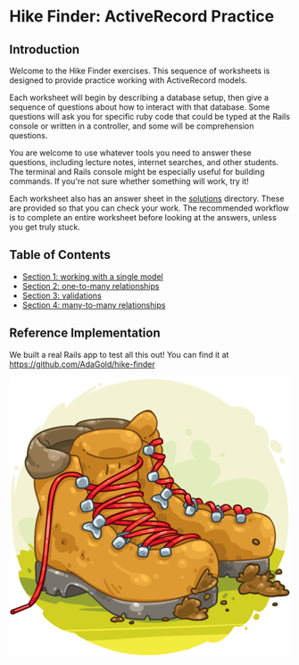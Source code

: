 # Hike Finder: ActiveRecord Practice

## Introduction

Welcome to the Hike Finder exercises. This sequence of worksheets is designed to provide practice working with ActiveRecord models.

Each worksheet will begin by describing a database setup, then give a sequence of questions about how to interact with that database. Some questions will ask you for specific ruby code that could be typed at the Rails console or written in a controller, and some will be comprehension questions.

You are welcome to use whatever tools you need to answer these questions, including lecture notes, internet searches, and other students. The terminal and Rails console might be especially useful for building commands. If you're not sure whether something will work, try it!

Each worksheet also has an answer sheet in the [solutions](solutions) directory. These are provided so that you can check your work. The recommended workflow is to complete an entire worksheet before looking at the answers, unless you get truly stuck.

## Table of Contents

- [Section 1: working with a single model](single-model.md)
- [Section 2: one-to-many relationships](one-to-many.md)
- [Section 3: validations](validations.md)
- [Section 4: many-to-many relationships](many-to-many.md)

## Reference Implementation

We built a real Rails app to test all this out! You can find it at https://github.com/AdaGold/hike-finder

![Hiking boot.](hiking-boot.png "Credit: https://melbournechapter.net/explore/clipart-hiking-boot/")
